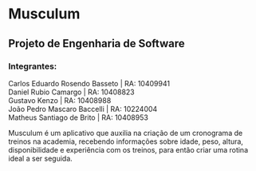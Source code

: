 # Musculum
## Projeto de Engenharia de Software

### Integrantes:
Carlos Eduardo Rosendo Basseto | RA: 10409941  
Daniel Rubio Camargo | RA: 10408823  
Gustavo Kenzo | RA: 10408988  
João Pedro Mascaro Baccelli | RA: 10224004  
Matheus Santiago de Brito | RA: 10408953  

Musculum é um aplicativo que auxilia na criação de um cronograma de treinos na academia, recebendo informações sobre idade, peso, altura, disponibilidade e experiência com os treinos, para então criar uma rotina ideal a ser seguida.
